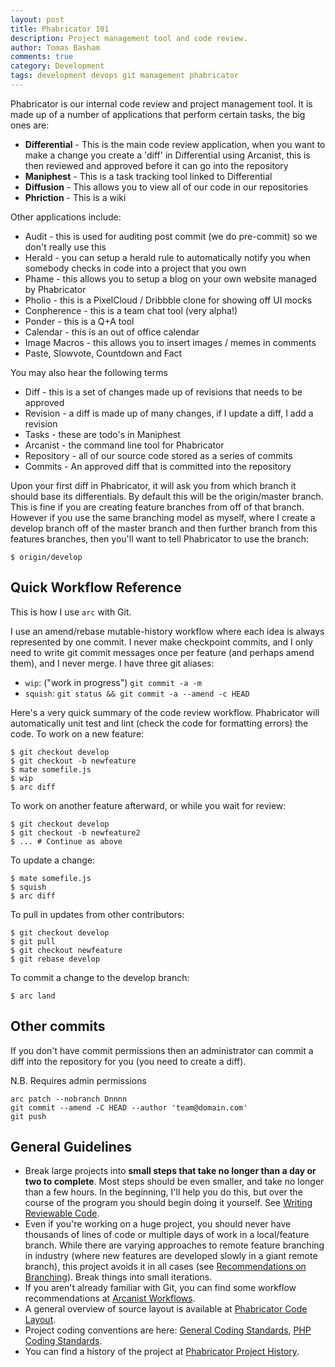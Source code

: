 ```yaml
---
layout: post
title: Phabricator 101
description: Project management tool and code review.
author: Tomas Basham
comments: true
category: Development
tags: development devops git management phabricator
---
```

Phabricator is our internal code review and project management tool. It is made up of a number of applications that perform certain tasks, the big ones are:

* **Differential** - This is the main code review application, when you want to make a change you create a 'diff' in Differential using Arcanist, this is then reviewed and approved before it can go into the repository
* **Maniphest** - This is a task tracking tool linked to Differential
* **Diffusion** - This allows you to view all of our code in our repositories
* **Phriction** - This is a wiki

Other applications include:

* Audit - this is used for auditing post commit (we do pre-commit) so we don't really use this
* Herald - you can setup a herald rule to automatically notify you when somebody checks in code into a project that you own
* Phame - this allows you to setup a blog on your own website managed by Phabricator
* Pholio - this is a PixelCloud / Dribbble clone for showing off UI mocks
* Conpherence - this is a team chat tool (very alpha!)
* Ponder - this is a Q+A tool
* Calendar - this is an out of office calendar
* Image Macros - this allows you to insert images / memes in comments
* Paste, Slowvote, Countdown and Fact

You may also hear the following terms

* Diff - this is a set of changes made up of revisions that needs to be approved
* Revision - a diff is made up of many changes, if I update a diff, I add a revision
* Tasks - these are todo's in Maniphest
* Arcanist - the command line tool for Phabricator
* Repository - all of our source code stored as a series of commits
* Commits - An approved diff that is committed into the repository

Upon your first diff in Phabricator, it will ask you from which branch it should base its differentials. By default this will be the origin/master branch. This is fine if you are creating feature branches from off of that branch. However if you use the same branching model as myself, where I create a develop branch off of the master branch and then further branch from this features branches, then you'll want to tell Phabricator to use the branch:

    $ origin/develop

## Quick Workflow Reference

This is how I use `arc` with Git.

I use an amend/rebase mutable-history workflow where each idea is always represented by one commit. I never make checkpoint commits, and I only need to write git commit messages once per feature (and perhaps amend them), and I never merge. I have three git aliases:

* `wip`: ("work in progress") `git commit -a -m`
* `squish`: `git status && git commit -a --amend -c HEAD`

Here's a very quick summary of the code review workflow. Phabricator will automatically unit test and lint (check the code for formatting errors) the code. To work on a new feature:


    $ git checkout develop
    $ git checkout -b newfeature
    $ mate somefile.js
    $ wip
    $ arc diff

To work on another feature afterward, or while you wait for review:

    $ git checkout develop
    $ git checkout -b newfeature2
    $ ... # Continue as above

To update a change:

    $ mate somefile.js
    $ squish
    $ arc diff

To pull in updates from other contributors:

    $ git checkout develop
    $ git pull
    $ git checkout newfeature
    $ git rebase develop

To commit a change to the develop branch:

    $ arc land

## Other commits

If you don't have commit permissions then an administrator can commit a diff into the repository for you (you need to create a diff).

N.B. Requires admin permissions

    arc patch --nobranch Dnnnn
    git commit --amend -C HEAD --author 'team@domain.com'
    git push

## General Guidelines

* Break large projects into **small steps that take no longer than a day or two to complete**. Most steps should be even smaller, and take no longer than a few hours. In the beginning, I'll help you do this, but over the course of the program you should begin doing it yourself. See [Writing Reviewable Code](https://secure.phabricator.com/book/phabflavor/article/writing_reviewable_code/).
* Even if you're working on a huge project, you should never have thousands of lines of code or multiple days of work in a local/feature branch. While there are varying approaches to remote feature branching in industry (where new features are developed slowly in a giant remote branch), this project avoids it in all cases (see [Recommendations on Branching](https://secure.phabricator.com/book/phabflavor/article/recommendations_on_branching/)). Break things into small iterations.
* If you aren't already familiar with Git, you can find some workflow recommendations at [Arcanist Workflows](https://secure.phabricator.com/w/guides/arcanist_workflows/).
* A general overview of source layout is available at [Phabricator Code Layout](https://secure.phabricator.com/book/phabcontrib/article/phabricator_code_layout/).
* Project coding conventions are here: [General Coding Standards](https://secure.phabricator.com/book/phabcontrib/article/general_coding_standards/), [PHP Coding Standards](https://secure.phabricator.com/book/phabcontrib/article/php_coding_standards/).
* You can find a history of the project at [Phabricator Project History](https://secure.phabricator.com/book/phabflavor/article/project_history/).
